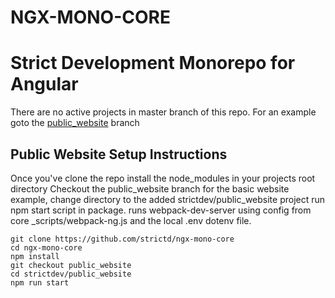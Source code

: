 # NGX-MONO-CORE
# Strict Development Monorepo for Angular


There are no active projects in master branch of this repo. For an example goto the [public_website](https://github.com/strictd/ngx-mono-core/tree/public_website) branch


## Public Website Setup Instructions
Once you've clone the repo install the node_modules in your projects root directory
Checkout the public_website branch for the basic website example, change directory to the added strictdev/public_website project
run npm start script in package. runs webpack-dev-server using config from core _scripts/webpack-ng.js and the local .env dotenv file.

```
git clone https://github.com/strictd/ngx-mono-core
cd ngx-mono-core
npm install
git checkout public_website
cd strictdev/public_website
npm run start
```



